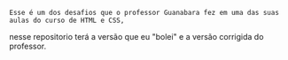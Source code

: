     Esse é um dos desafios que o professor Guanabara fez em uma das suas aulas do curso de HTML e CSS,
nesse repositorio terá a versão que eu "bolei" e a versão corrigida do professor.